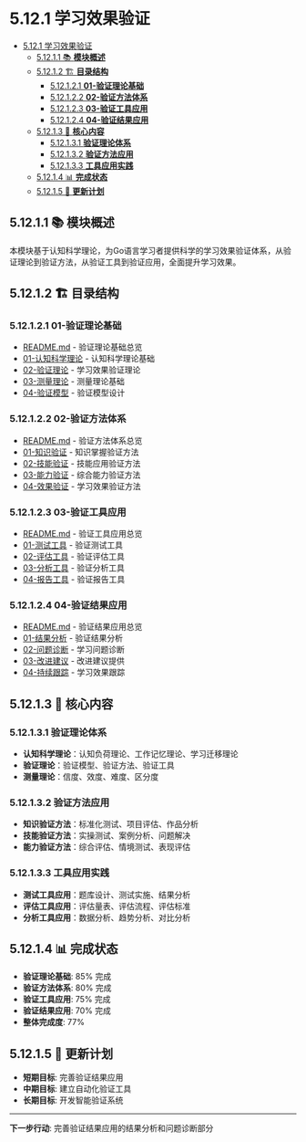 # 5.12.1 学习效果验证

<!-- TOC START -->
- [5.12.1 学习效果验证](#学习效果验证)
  - [5.12.1.1 📚 **模块概述**](#📚-**模块概述**)
  - [5.12.1.2 🏗️ **目录结构**](#🏗️-**目录结构**)
    - [5.12.1.2.1 **01-验证理论基础**](#**01-验证理论基础**)
    - [5.12.1.2.2 **02-验证方法体系**](#**02-验证方法体系**)
    - [5.12.1.2.3 **03-验证工具应用**](#**03-验证工具应用**)
    - [5.12.1.2.4 **04-验证结果应用**](#**04-验证结果应用**)
  - [5.12.1.3 🎯 **核心内容**](#🎯-**核心内容**)
    - [5.12.1.3.1 **验证理论体系**](#**验证理论体系**)
    - [5.12.1.3.2 **验证方法应用**](#**验证方法应用**)
    - [5.12.1.3.3 **工具应用实践**](#**工具应用实践**)
  - [5.12.1.4 📊 **完成状态**](#📊-**完成状态**)
  - [5.12.1.5 🔄 **更新计划**](#🔄-**更新计划**)
<!-- TOC END -->














## 5.12.1.1 📚 **模块概述**

本模块基于认知科学理论，为Go语言学习者提供科学的学习效果验证体系，从验证理论到验证方法，从验证工具到验证应用，全面提升学习效果。

## 5.12.1.2 🏗️ **目录结构**

### 5.12.1.2.1 **01-验证理论基础**

- [README.md](01-验证理论基础/README.md) - 验证理论基础总览
- [01-认知科学理论](01-验证理论基础/01-认知科学理论/) - 认知科学理论基础
- [02-验证理论](01-验证理论基础/02-验证理论/) - 学习效果验证理论
- [03-测量理论](01-验证理论基础/03-测量理论/) - 测量理论基础
- [04-验证模型](01-验证理论基础/04-验证模型/) - 验证模型设计

### 5.12.1.2.2 **02-验证方法体系**

- [README.md](02-验证方法体系/README.md) - 验证方法体系总览
- [01-知识验证](02-验证方法体系/01-知识验证/) - 知识掌握验证方法
- [02-技能验证](02-验证方法体系/02-技能验证/) - 技能应用验证方法
- [03-能力验证](02-验证方法体系/03-能力验证/) - 综合能力验证方法
- [04-效果验证](02-验证方法体系/04-效果验证/) - 学习效果验证方法

### 5.12.1.2.3 **03-验证工具应用**

- [README.md](03-验证工具应用/README.md) - 验证工具应用总览
- [01-测试工具](03-验证工具应用/01-测试工具/) - 验证测试工具
- [02-评估工具](03-验证工具应用/02-评估工具/) - 验证评估工具
- [03-分析工具](03-验证工具应用/03-分析工具/) - 验证分析工具
- [04-报告工具](03-验证工具应用/04-报告工具/) - 验证报告工具

### 5.12.1.2.4 **04-验证结果应用**

- [README.md](04-验证结果应用/README.md) - 验证结果应用总览
- [01-结果分析](04-验证结果应用/01-结果分析/) - 验证结果分析
- [02-问题诊断](04-验证结果应用/02-问题诊断/) - 学习问题诊断
- [03-改进建议](04-验证结果应用/03-改进建议/) - 改进建议提供
- [04-持续跟踪](04-验证结果应用/04-持续跟踪/) - 学习效果跟踪

## 5.12.1.3 🎯 **核心内容**

### 5.12.1.3.1 **验证理论体系**

- **认知科学理论**：认知负荷理论、工作记忆理论、学习迁移理论
- **验证理论**：验证模型、验证方法、验证工具
- **测量理论**：信度、效度、难度、区分度

### 5.12.1.3.2 **验证方法应用**

- **知识验证方法**：标准化测试、项目评估、作品分析
- **技能验证方法**：实操测试、案例分析、问题解决
- **能力验证方法**：综合评估、情境测试、表现评估

### 5.12.1.3.3 **工具应用实践**

- **测试工具应用**：题库设计、测试实施、结果分析
- **评估工具应用**：评估量表、评估流程、评估标准
- **分析工具应用**：数据分析、趋势分析、对比分析

## 5.12.1.4 📊 **完成状态**

- **验证理论基础**: 85% 完成
- **验证方法体系**: 80% 完成
- **验证工具应用**: 75% 完成
- **验证结果应用**: 70% 完成
- **整体完成度**: 77%

## 5.12.1.5 🔄 **更新计划**

- **短期目标**: 完善验证结果应用
- **中期目标**: 建立自动化验证工具
- **长期目标**: 开发智能验证系统

---

**下一步行动**: 完善验证结果应用的结果分析和问题诊断部分
